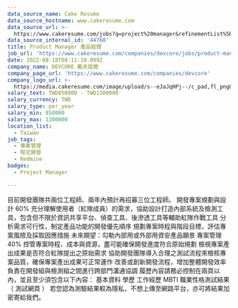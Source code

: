 ```yaml
---
data_source_name: Cake Resume
data_source_hostname: www.cakeresume.com
data_source_url: >-
  https://www.cakeresume.com/jobs?q=project%20manager&refinementList%5Blang_name%5D%5B0%5D=English&refinementList%5Bsalary_type%5D=per_year&range%5Bsalary_range%5D%5Bmin%5D=1000000&page=2
data_source_internal_id: '44768'
title: Product Manager 產品經理
job_url: 'https://www.cakeresume.com/companies/devcore/jobs/product-manager-for-red-team'
date: 2022-08-18T08:11:19.099Z
company_name: DEVCORE 戴夫寇爾
company_page_url: 'https://www.cakeresume.com/companies/devcore'
company_logo_url: >-
  https://media.cakeresume.com/image/upload/s--eJaJqHPj--/c_pad,fl_png8,h_200,w_200/v1650984586/uafnic3fu3mhogjoaf7g.png
salary_text: TWD850000 - TWD1300000
salary_currency: TWD
salary_type: per_year
salary_min: 850000
salary_max: 1300000
location_list:
  - Taiwan
job_tags:
  - 專案管理
  - 程式開發
  - Redmine
badges:
  - Project Manager

---
```


目前開發團隊共兩位工程師、兩年內預計再招募三位工程師。 開發專案規劃與設計 60% 充分理解使用者（紅隊成員）的需求，協助設計打造內部系統及檢測工具，包含但不限於資訊共享平台、偵查工具、後滲透工具等輔助紅隊作戰工具 分析需求可行性，制定產品功能的開發優先順序 規劃專案時程與階段目標，評估專案風險及採取因應措施 未來期望：勾勒內部用或外部用資安產品願景 專案管理 40% 控管專案時程、成本與資源，盡可能確保開發進度符合原始規劃 檢視專案產出成果是否符合紅隊提出之原始需求 協助開發團隊導入合理之測試流程來檢核專案品質，確保專案產出成果可正常運作 改善或創新開發流程，增加整體開發效率 負責在開發組與檢測組之間進行跨部門溝通協調 履歷內容請務必控制在兩頁以內，並且至少須包含以下內容： 基本資料 學歷 工作經歷 MBTI 職業性格測試結果（ 測試網頁 ） 若您認為測驗結果較為隱私，不想上傳至網路平台，亦可將結果加密寄給我們。